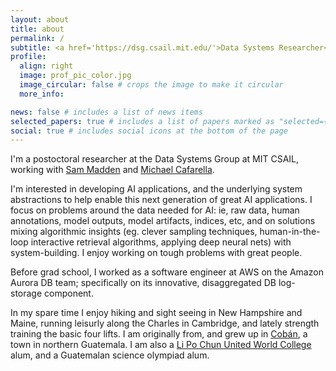 ```yaml
---
layout: about
title: about
permalink: /
subtitle: <a href='https://dsg.csail.mit.edu/'>Data Systems Researcher</a>
profile:
  align: right
  image: prof_pic_color.jpg
  image_circular: false # crops the image to make it circular
  more_info:

news: false # includes a list of news items
selected_papers: true # includes a list of papers marked as "selected={true}"
social: true # includes social icons at the bottom of the page
---
```


I'm a postoctoral researcher at the Data Systems Group at MIT CSAIL, working with [Sam Madden](https://db.csail.mit.edu/madden/) and [Michael Cafarella](https://people.csail.mit.edu/michjc/).

I'm interested in developing AI applications, and the underlying system abstractions to help enable this next generation of great AI applications.  I focus on problems around the data needed for AI: ie, raw data, human annotations, model outputs, model artifacts, indices, etc, and on solutions mixing algorithmic insights (eg. clever sampling techniques, human-in-the-loop interactive retrieval algorithms, applying deep neural nets) with system-building. I enjoy working on tough problems with great people.

Before grad school, I worked as a software engineer at AWS on the Amazon Aurora DB team; specifically on its innovative, disaggregated DB log-storage component.

In my spare time I enjoy hiking and sight seeing in New Hampshire and Maine, running leisurly along the Charles in Cambridge, and lately strength training the basic four lifts. I am originally from, and grew up in [Cobán](https://en.wikipedia.org/wiki/Cob%C3%A1n), a town in northern Guatemala. I am also a [Li Po Chun United World College](https://www.lpcuwc.edu.hk/) alum, and a Guatemalan science olympiad alum.

<!-- Write your biography here. Tell the world about yourself. Link to your favorite [subreddit](http://reddit.com). You can put a picture in, too. The code is already in, just name your picture `prof_pic.jpg` and put it in the `img/` folder.

Put your address / P.O. box / other info right below your picture. You can also disable any of these elements by editing `profile` property of the YAML header of your `_pages/about.md`. Edit `_bibliography/papers.bib` and Jekyll will render your [publications page](/al-folio/publications/) automatically.

Link to your social media connections, too. This theme is set up to use [Font Awesome icons](https://fontawesome.com/) and [Academicons](https://jpswalsh.github.io/academicons/), like the ones below. Add your Facebook, Twitter, LinkedIn, Google Scholar, or just disable all of them. -->
